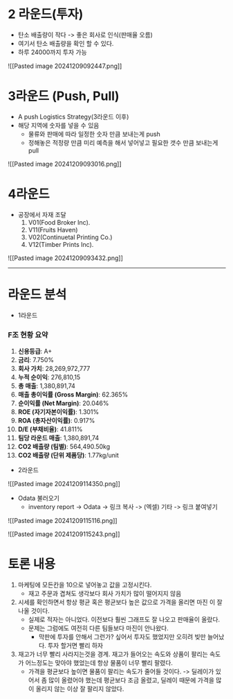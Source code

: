 
# 2 라운드(투자)
- 탄소 배출량이 작다 -> 좋은 회사로 인식(판매율 오름)
- 여기서 탄소 배출량을 확인 할 수 있다.
- 하루 24000까지 투자 가능

![[Pasted image 20241209092447.png]]

# 3라운드 (Push, Pull)
- A push Logistics Strategy(3라운드 이후)
- 해당 지역에 숫자를 넣을 수 있음
	- 물류와 판매에 따라 일정한 숫자 만큼 보내는게 push
	- 정해놓은 적정량 만큼 미리 예측을 해서 넣어넣고 필요한 갯수 만큼 보내는게 pull

![[Pasted image 20241209093016.png]]

# 4라운드
- 공장에서 자재 조달
	1. V01(Food Broker Inc).
	2. V11(Fruits Haven)
	3. V02(Continuetal Printing Co.)
	4. V12(Timber Prints Inc).

![[Pasted image 20241209093432.png]]

---

# 라운드 분석
- 1라운드
### **F조 현황 요약**

1. **신용등급**: A+
2. **금리**: 7.750%
3. **회사 가치**: 28,269,972,777
4. **누적 순이익**: 276,810,15
5. **총 매출**: 1,380,891,74
6. **매출 총이익률 (Gross Margin)**: 62.365%
7. **순이익률 (Net Margin)**: 20.046%
8. **ROE (자기자본이익률)**: 1.301%
9. **ROA (총자산이익률)**: 0.917%
10. **D/E (부채비율)**: 41.811%
11. **팀당 라운드 매출**: 1,380,891,74
12. **CO2 배출량 (팀별)**: 564,490.50kg
13. **CO2 배출량 (단위 제품당)**: 1.77kg/unit

- 2라운드




![[Pasted image 20241209114350.png]]

- Odata 불러오기
	- inventory report -> Odata -> 링크 복사 -> (엑셀) 기타 -> 링크 붙여넣기

![[Pasted image 20241209115116.png]]

![[Pasted image 20241209115243.png]]

# 토론 내용
1. 마케팅에 모든칸을 10으로 넣어놓고 값을 고정시킨다.
	- 재고 주문과 겹쳐도 생각보다 회사 가치가 많이 떨어지지 않음
2. 시세를 확인하면서 항상 평균 혹은 평균보다 높은 값으로 가격을 올리면 마진 이 잘 나올 것이다.
	- 실제로 적자는 아니었다. 이전보다 훨씬 그래프도 잘 나오고 판매율이 올랐다.
	- 문제는 그럼에도 여전히 다른 팀들보다 마진이 안나왔다.
		- 막판에 투자를 안해서 그런가? 싶어서 투자도 했었지만 오히려 빚만 늘어났다. 투자 할거면 빨리 하자 
3. 재고가 너무 빨리 사라지는것을 경계. 재고가 들어오는 속도와 상품이 팔리는 속도가 어느정도는 맞아야 했었는데 항상 물품이 너무 빨리 팔렸다. 
	- 가격을 평균보다 높이면 물품이 팔리는 속도가 줄어들 것이다. -> 딜레이가 있어서 좀 많이 올렸어야 했는데 평균보다 조금 올렸고, 딜레이 때문에 가격을 많이 올리지 않는 이상 잘 팔리지 않았다.

